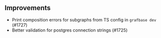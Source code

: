 ## Improvements

- Print composition errors for subgraphs from TS config in `grafbase dev` (#1727)
- Better validation for postgres connection strings (#1725)
